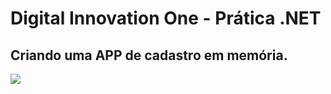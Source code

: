 # Digital Innovation One - Prática .NET
## Criando uma APP de cadastro em memória.
<p align="left">
<img src="http://img.shields.io/static/v1?label=STATUS&message=CONCLUIDO&color=GREEN&style=for-the-badge"/>
</p>

